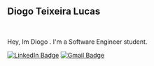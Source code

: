 <h2>Diogo Teixeira Lucas</h2>

</br>

Hey, Im Diogo . I'm a Software Engineer student.

[![LinkedIn Badge](https://img.shields.io/badge/linkedin--%2300EBEB?color=cdb89d&style=for-the-badge&logo=linkedin&logoColor=#cdb89d)](https://linkedin.com/in/diogolucasz)
[![Gmail Badge](https://img.shields.io/badge/gmail--%2300EBEB?color=cdb89d&style=for-the-badge&logo=linkedin&logoColor=#cdb89d)](mailto:diogoteixeiralucas@gmail.com)


<!--
**diogolucasz/diogolucasz** is a ✨ _special_ ✨ repository because its `README.md` (this file) appears on your GitHub profile.

Here are some ideas to get you started:

- 🔭 I’m currently working on ...
- 🌱 I’m currently learning ...
- 👯 I’m looking to collaborate on ...
- 🤔 I’m looking for help with ...
- 💬 Ask me about ...
- 📫 How to reach me: ...
- 😄 Pronouns: ...
- ⚡ Fun fact: ...
-->
